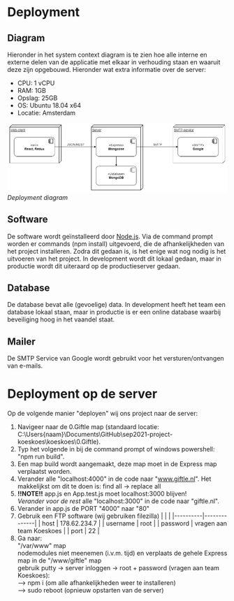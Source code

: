 # Deployment

## Diagram
Hieronder in het system context diagram is te zien hoe alle interne en externe delen van de applicatie met elkaar in verhouding staan en waaruit deze zijn opgebouwd. Hieronder wat extra informatie over de server:

- CPU: 1 vCPU
- RAM: 1GB
- Opslag: 25GB
- OS: Ubuntu 18.04 x64
- Locatie: Amsterdam

![system_context_diagram](assets/deployment/deployment_diagram.png "System Context diagram")
*Deployment diagram*

## Software

De software wordt geïnstalleerd door [Node.js](https://nodejs.org/en/). Via de command prompt worden er commands (npm install) uitgevoerd, die de afhankelijkheden van het project installeren. Zodra dit gedaan is, is het enige wat nog nodig is het uitvoeren van het project. In development wordt dit lokaal gedaan, maar in productie wordt dit uiteraard op de productieserver gedaan.

## Database

De database bevat alle (gevoelige) data. In development heeft het team een database lokaal staan, maar in productie is er een online database waarbij beveiliging hoog in het vaandel staat.

## Mailer

De SMTP Service van Google wordt gebruikt voor het versturen/ontvangen van e-mails.

# Deployment op de server
Op de volgende manier "deployen" wij ons project naar de server:

1. Navigeer naar de 0.Giftle map (standaard locatie: C:\Users\{naam}\Documents\GitHub\sep2021-project-koeskoes\koeskoes\0.Giftle).
2. Typ het volgende in bij de command prompt of windows powershell: "npm run build".
3. Een map build wordt aangemaakt, deze map moet in de Express map verplaatst worden.
4. Verander alle "localhost:4000" in de code naar "www.giftle.nl". Het makkelijkst om dit te doen is: find all -> replace all
5. **!!NOTE!!** app.js en App.test.js moet localhost:3000 blijven! \
*Verander voor de rest* alle "localhost:3000" in de code naar "giftle.nl".
6. Verander in app.js de PORT "4000" naar "80"
7. Gebruik een FTP software (wij gebruiken filezilla)
   |          |              |
   |----------|--------------|
   | host     | 178.62.234.7 |
   | username | root         |
   | password | vragen aan team Koeskoes |
   | port     | 22           |
8. Ga naar: \
            "/var/www" map \
            nodemodules niet meenemen (i.v.m. tijd) en verplaats de gehele Express map in de "/www/giftle" map \
            gebruik putty -> server inloggen -> root + password (vragen aan team Koeskoes): \
            --> npm i (om alle afhankelijkheden weer te installeren) \
            --> sudo reboot (opnieuw opstarten van de server)

<!--
Intent

This section is used to describe the mapping between the software (e.g. containers) and the infrastructure. Sometimes this will be a simple one-to-one mapping (e.g. deploy a web application to a single web server) and at other times it will be more complex (e.g. deploy a web application across a number of servers in a server farm). This section answers the following types of questions:

• How and where is the software installed and configured?
• Is it clear how the software will be deployed across the infrastructure elements described in the infrastructure architecture section? (e.g. one-to-one mapping, multiple containers per server, etc)
• If this is still to be decided, what are the options and have they been documented?
• Is it understood how memory and CPU will be partitioned between the processes running on a single piece of infrastructure?
• Are any containers and/or components running in an active-active, active-passive, hot-standby, cold-standby, etc formation?
• Has the deployment and rollback strategy been defined?
• What happens in the event of a software or infrastructure failure?
• Is it clear how data is replicated across sites?
-->
